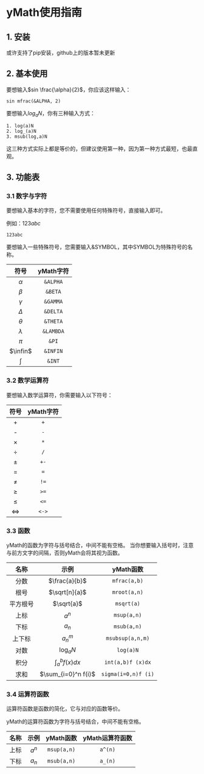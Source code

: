 # yMath使用指南

## 1. 安装

或许支持了pip安装，github上的版本暂未更新

## 2. 基本使用

要想输入$sin \frac{\alpha}{2}$，你应该这样输入：

```
sin mfrac(&ALPHA, 2)
```

要想输入$log_aN$，你有三种输入方式：

```
1. log(a)N
2. log_(a)N
3. msub(log,a)N
```

这三种方式实际上都是等价的，但建议使用第一种，因为第一种方式最短，也最直观。

## 3. 功能表

### 3.1 数字与字符

要想输入基本的字符，您不需要使用任何特殊符号，直接输入即可。

例如：$123abc$

```
123abc
```

要想输入一些特殊符号，您需要输入&SYMBOL，其中SYMBOL为特殊符号的名称。

|符号|yMath字符|
|:--:|:--:|
|$\alpha$|`&ALPHA`|
|$\beta$|`&BETA`|
|$\gamma$|`&GAMMA`|
|$\Delta$|`&DELTA`|
|$\theta$|`&THETA`|
|$\lambda$|`&LAMBDA`|
|$\pi$|`&PI`|
|$\infin$|`&INFIN`|
|$\int$|`&INT`|

### 3.2 数学运算符

要想输入数学运算符，你需要输入以下符号：

|符号|yMath字符|
|:--:|:--:|
|+|`+`|
|-|`-`|
|$\times$|`*`|
|$\div$|`/`|
|$\pm$|`+-`|
|=|`=`|
|$\not=$|`!=`|
|$\geq$|`>=`|
|$\leq$|`<=`|
|$\iff$|`<->`|

### 3.3 函数

yMath的函数为字符与括号结合，中间不能有空格。
当你想要输入括号时，注意与前方文字的间隔，否则yMath会将其视为函数。

|名称|示例|yMath函数|
|:--:|:--:|:--:|
|分数|$\frac{a}{b}$|`mfrac(a,b)`|
|根号|$\sqrt[n]{a}$|`mroot(a,n)`|
|平方根号|$\sqrt{a}$|`msqrt(a)`|
|上标|$a^n$|`msup(a,n)`|
|下标|$a_n$|`msub(a,n)`|
|上下标|$a^m_n$|`msubsup(a,n,m)`|
|对数|$\log_aN$|`log(a)N`|
|积分|$\int_a^b f(x)dx$|`int(a,b)f (x)dx`|
|求和|$\sum_{i=0}^n f(i)$|`sigma(i=0,n)f (i)`|

### 3.4 运算符函数

运算符函数是函数的简化，它与对应的函数等价。

yMath的运算符函数为字符与括号结合，中间不能有空格。

|名称|示例|yMath函数|yMath运算符函数|
|:--:|:--:|:--:|:--:|
|上标|$a^n$|`msup(a,n)`|`a^(n)`|
|下标|$a_n$|`msub(a,n)`|`a_(n)`|
